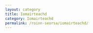 ```yaml
---
layout: category
title: Iomairteachd
category: Iomairteachd
permalink: /roinn-seorsa/iomairteachd/
---
```


